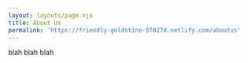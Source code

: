 ```yaml
---
layout: layouts/page.njk
title: About Us
permalink: 'https://friendly-goldstine-5f027d.netlify.com/aboutus'
---
```

blah blah blah

